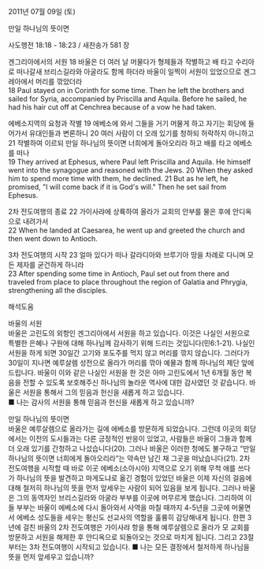 2011년 07월 09일 (토)

만일 하나님의 뜻이면



사도행전 18:18 - 18:23 / 새찬송가 581 장


겐그리아에서의 서원
18 바울은 더 여러 날 머물다가 형제들과 작별하고 배 타고 수리아로 떠나갈새 브리스길라와 아굴라도 함께 하더라 바울이 일찍이 서원이 있었으므로 겐그레아에서 머리를 깎았더라  
18 Paul stayed on in Corinth for some time. Then he left the brothers and sailed for Syria, accompanied by Priscilla and Aquila. Before he sailed, he had his hair cut off at Cenchrea because of a vow he had taken. 

에베소지역의 요청과 작별
19 에베소에 와서 그들을 거기 머물게 하고 자기는 회당에 들어가서 유대인들과 변론하니 20 여러 사람이 더 오래 있기를 청하되 허락하지 아니하고 21 작별하여 이르되 만일 하나님의 뜻이면 너희에게 돌아오리라 하고 배를 타고 에베소를 떠나   
19 They arrived at Ephesus, where Paul left Priscilla and Aquila. He himself went into the synagogue and reasoned with the Jews. 20 When they asked him to spend more time with them, he declined. 21 But as he left, he promised, "I will come back if it is God's will." Then he set sail from Ephesus. 

2차 전도여행의 종료
22 가이사랴에 상륙하여 올라가 교회의 안부를 물은 후에 안디옥으로 내려가서   
22 When he landed at Caesarea, he went up and greeted the church and then went down to Antioch. 

3차 전도여행의 시작 
23 얼마 있다가 떠나 갈라디아와 브루기아 땅을 차례로 다니며 모든 제자를 굳건하게 하니라  
23 After spending some time in Antioch, Paul set out from there and traveled from place to place throughout the region of Galatia and Phrygia, strengthening all the disciples.

해석도움





바울의 서원  
바울은 고린도의 외항인 겐그리아에서 서원을 하고 있습니다. 이것은 나실인 서원으로 특별한 은혜나 구원에 대해 하나님께 감사하기 위해 드리는 것입니다(민6:1-21). 나실인 서원을 하게 되면 30일간 고기와 포도주를 먹지 않고 머리를 깎지 않습니다. 그러다가 30일이 지나면 예루살렘 성전으로 올라가 머리를 깎아 예물과 함께 하나님의 제단 앞에 드립니다. 바울이 이와 같은 나실인 서원을 한 것은 아마 고린도에서 1년 6개월 동안 복음을 전할 수 있도록 보호해주신 하나님의 놀라운 역사에 대한 감사였던 것 같습니다. 바울은 서원을 통해서 그의 믿음과 헌신을 새롭게 하고 있습니다.  
■ 나는 감사의 서원을 통해 믿음과 헌신을 새롭게 하고 있습니까? 

만일 하나님의 뜻이면  
바울은 예루살렘으로 올라가는 길에 에베소를 방문하게 되었습니다. 그런데 이곳의 회당에서는 이전의 도시들과는 다른 긍정적인 반응이 있었고, 사람들은 바울이 그들과 함께 더 오래 있기를 간청하고 나섰습니다(20). 그러나 바울은 이러한 청에도 불구하고 “만일 하나님의 뜻이면 너희에게 돌아오리라”는 약속만 남긴 채 그곳을 떠났습니다(21). 2차 전도여행을 시작할 때 바로 이곳 에베소(소아시아) 지역으로 오기 위해 무척 애를 쓰다가 하나님의 뜻을 발견하고 마게도냐로 옮긴 경험이 있었던 바울은 이제 자신의 걸음에 대해 철저히 하나님의 뜻을 먼저 앞세우는 사람이 되어 있음을 보게 됩니다. 그러나 바울은 그의 동역자인 브리스길라와 아굴라 부부를 이곳에 머무르게 했습니다. 그리하여 이들 부부는 바울이 에베소에 다시 돌아와서 사역을 마칠 때까지 4-5년을 그곳에 머물면서 에베소 성도들을 세우는 평신도 선교사의 역할을 훌륭히 감당해내게 됩니다. 한편 3년에 걸친 바울의 2차 전도여행은 가이사랴 항을 통해 예루살렘으로 올라가 모 교회를 방문하고 서원을 해제한 후 안디옥으로 되돌아오는 것으로 마치게 됩니다. 그리고 23절부터는 3차 전도여행이 시작되고 있습니다.
■ 나는 모든 결정에서 철저하게 하나님을 뜻을 먼저 앞세우고 있습니까?